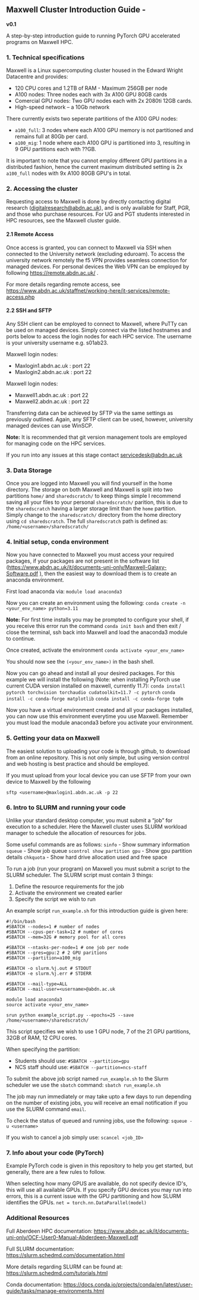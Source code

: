 ## Maxwell Cluster Introduction Guide -
**v0.1**


A step-by-step introduction guide to running PyTorch GPU accelerated programs on Maxwell HPC.

### 1. Technical specifications

Maxwell is a Linux supercomputing cluster housed in the Edward Wright Datacentre and provides:
- 120 CPU cores and 1.2TB of RAM - Maximum 256GB per node
- A100 nodes: Three nodes each with 3x A100 GPU 80GB cards
- Comercial GPU nodes: Two GPU nodes each with 2x 2080ti 12GB cards.
- High-speed network – a 10Gb network

There currently exists two seperate partitions of the A100 GPU nodes:
- `a100_full`: 3 nodes where each A100 GPU memory is not partitioned and remains full at 80Gb per card.
- `a100_mig`: 1 node where each A100 GPU is partitioned into 3, resulting in 9 GPU partitions each with ??GB.

It is important to note that you cannot employ different GPU partitions in a distributed fashion, hence the current maximum distributed setting is 2x `a100_full` nodes with 9x A100 80GB GPU's in total.

### 2. Accessing the cluster

Requesting access to Maxwell is done by directly contacting digital research (digitalresearch@abdn.ac.uk), and is only available for Staff, PGR, and those who purchase resources. For UG and PGT students interested in HPC resources, see the Maxwell cluster guide.

#### 2.1 Remote Access

Once access is granted, you can connect to Maxwell via SSH when connected to the University network (excluding eduroam). To access the university network remotely the f5 VPN provides seamless connection for managed devices. For personal devices the Web VPN can be employed by following https://remote.abdn.ac.uk/ .

For more details regarding remote access, see https://www.abdn.ac.uk/staffnet/working-here/it-services/remote-access.php 


#### 2.2 SSH and SFTP

Any SSH client can be employed to connect to Maxwell, where PuTTy can be used on managed devices. Simply connect via the listed hostnames and ports below to access the login nodes for each HPC service. The username is your university username e.g. s01ab23.

Maxwell login nodes:
- Maxlogin1.abdn.ac.uk : port 22
- Maxlogin2.abdn.ac.uk : port 22

Maxwell login nodes:
- Maxwell1.abdn.ac.uk : port 22
- Maxwell2.abdn.ac.uk : port 22

Transferring data can be achieved by SFTP via the same settings as previously outlined. Again, any SFTP client can be used, however, university managed devices can use WinSCP.

**Note:** It is recommended that git version management tools are employed for managing code on the HPC services.

If you run into any issues at this stage contact servicedesk@abdn.ac.uk  

### 3. Data Storage

Once you are logged into Maxwell you will find yourself in the home directory. The storage on both Maxwell and Maxwell is split into two partitions `home/` and `sharedscratch/` to keep things simple I recommend saving all your files to your personal `sharedscratch/` parition, this is due to the `sharedscratch` having a larger storage limit than the `home` partition. Simply change to the `sharedscratch/` directory from the home directory using `cd sharedscratch`. The full `sharedscratch` path is defined as: `/home/<username>/sharedscratch/`

### 4. Initial setup, conda environment

Now you have connected to Maxwell you must access your required packages, if your packages are not present in the software list (https://www.abdn.ac.uk/it/documents-uni-only/Maxwell-Galaxy-Software.pdf ), then the easiest way to download them is to create an anaconda environment. 

First load anaconda via:
`module load anaconda3`

Now you can create an environment using the following:
`conda create -n <your_env_name> python=3.11`

**Note:** For first time installs you may be prompted to configure your shell, if you receive this error run the command `conda init bash` and then exit / close the terminal, ssh back into Maxwell and load the anaconda3 module to continue.

Once created, activate the environment
`conda activate <your_env_name>` 

You should now see the `(<your_env_name>)` in the bash shell.

Now you can go ahead and install all your desired packages.
For this example we will install the following (Note: when installing PyTorch use current CUDA version installed on maxwell, currently 11.7):
`conda install pytorch torchvision torchaudio cudatoolkit=11.7 -c pytorch`
`conda install -c conda-forge matplotlib`
`conda install -c conda-forge tqdm`

Now you have a virtual environment created and all your packages installed, you can now use this environment everytime you use Maxwell. Remember you must load the module anaconda3 before you activate your environment.

### 5. Getting your data on Maxwell

The easiest solution to uploading your code is through github, to download from an online repository. This is not only simple, but using version control and web hosting is best practice and should be employed.

If you must upload from your local device you can use SFTP from your own device to Maxwell by the following

`sftp <username>@maxlogin1.abdn.ac.uk -p 22`

### 6. Intro to SLURM and running your code

Unlike your standard desktop computer, you must submit a “job” for execution to a scheduler. Here the Maxwell cluster uses SLURM workload manager to schedule the allocation of resources for jobs.

Some useful commands are as follows:
`sinfo` - Show summary information 
`squeue` - Show job queue
`scontrol show partition gpu` - Show gpu partition details
`chkquota` - Show hard drive allocation used and free space

To run a job (run your program) on Maxwell you must submit a script to the SLURM scheduler. The SLURM script must contain 3 things:
1. Define the resource requirements for the job
2. Activate the environment we created earlier
3. Specify the script we wish to run

An example script `run_example.sh` for this introduction guide is given here:

```
#!/bin/bash
#SBATCH --nodes=1 # number of nodes
#SBATCH --cpus-per-task=12 # number of cores
#SBATCH --mem=32G # memory pool for all cores

#SBATCH --ntasks-per-node=1 # one job per node
#SBATCH --gres=gpu:2 # 2 GPU paritions
#SBATCH --partition=a100_mig

#SBATCH -o slurm.%j.out # STDOUT
#SBATCH -e slurm.%j.err # STDERR

#SBATCH --mail-type=ALL 
#SBATCH --mail-user=<username>@abdn.ac.uk 

module load anaconda3
source activate <your_env_name>

srun python example_script.py --epochs=25 --save /home/<username>/sharedscratch/
```

This script specifies we wish to use 1 GPU node, 7 of the 21 GPU partitions, 32GB of RAM, 12 CPU cores.

When specifying the partition:
- Students should use: `#SBATCH --partition=gpu`
- NCS staff should use: `#SBATCH --partition=ncs-staff`

To submit the above job script named `run_example.sh` to the Slurm scheduler we use the `sbatch` command:
`sbatch run_example.sh`

The job may run immediately or may take upto a few days to run depending on the number of existing jobs, you will receive an email notification if you use the SLURM command `email`.

To check the status of queued and running jobs, use the following:
`squeue -u <username>` 

If you wish to cancel a job simply use:
`scancel <job_ID>`

### 7. Info about your code (PyTorch)

Example PyTorch code is given in this repository to help you get started, but generally, there are a few rules to follow.

When selecting how many GPUS are available, do not specify device ID's, this will use all available GPUs. If you specify GPU devices you may run into errors, this is a current issue with the GPU partitioning and how SLURM identifies the GPUs.
`net = torch.nn.DataParallel(model)`


### Additional Resources 

Full Aberdeen HPC documentation: 
https://www.abdn.ac.uk/it/documents-uni-only/OCF-User0-Manual-Abderdeen-Maxwell.pdf

Full SLURM documentation:
https://slurm.schedmd.com/documentation.html 

More details regarding SLURM can be found at: 
https://slurm.schedmd.com/tutorials.html 

Conda documentation:
https://docs.conda.io/projects/conda/en/latest/user-guide/tasks/manage-environments.html 